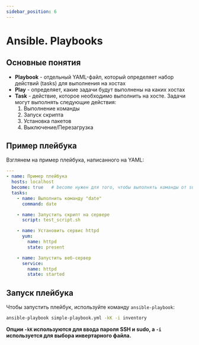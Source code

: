 ```yaml
---
sidebar_position: 6
---
```


# Ansible. Playbooks

## Основные понятия

- **Playbook** - отдельный YAML-файл, который определяет набор действий (tasks) для выполнения на хостах
- **Play** - определяет, какие задачи будут выполнены на каких хостах
- **Task** - действие, которое необходимо выполнить на хосте. Задачи могут выполнять следующие действия:
    1. Выполнение команды
    2. Запуск скрипта
    3. Установка пакетов
    4. Выключение/Перезагрузка

## Пример плейбука

Взглянем на пример плейбука, написанного на YAML:

```yaml title="simple-playbook.yml"
---
- name: Пример плейбука
  hosts: localhost
  become: true   # become нужен для того, чтобы выполнять команды от sudo с паролем от SSH
  tasks:
    - name: Выполнить команду "date"
      command: date

    - name: Запустить скрипт на сервере
      script: test_script.sh

    - name: Установить сервис httpd
      yum:
        name: httpd
        state: present

    - name: Запустить веб-сервер
      service:
        name: httpd
        state: started
```

## Запуск плейбука

Чтобы запустить плейбук, используйте команду `ansible-playbook`:

```bash
ansible-playbook simple-playbook.yml -kK -i inventory
```

**Опции `-kK` используются для ввода пароля SSH и sudo, а `-i` используется для выбора инвертарного файла.**